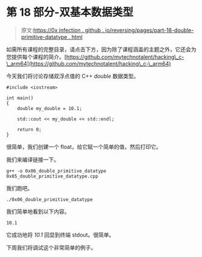 # 第 18 部分-双基本数据类型

> 原文:[https://0x infection . github . io/reversing/pages/part-18-double-primitive-datatype . html](https://0xinfection.github.io/reversing/pages/part-18-double-primitive-datatype.html)

如需所有课程的完整目录，请点击下方，因为除了课程涵盖的主题之外，它还会为您提供每个课程的简介。[https://github.com/mytechnotalent/hacking\_c-\_arm64](https://github.com/mytechnotalent/hacking\_c-\_arm64)

今天我们将讨论存储双浮点值的 C++ *double* 数据类型。

```
#include <iostream>

int main()
{
    double my_double = 10.1;

    std::cout << my_double << std::endl;

    return 0;
}

```

很简单，我们创建一个 float，给它赋一个简单的值，然后打印它。

我们来编译链接一下。

```
g++ -o 0x06_double_primitive_datatype 0x05_double_primitive_datatype.cpp

```

我们跑吧。

```
./0x06_double_primitive_datatype

```

我们简单地看到以下内容。

```
10.1

```

它成功地将 *10.1* 回显到终端 stdout。很简单。

下周我们将调试这个非常简单的例子。